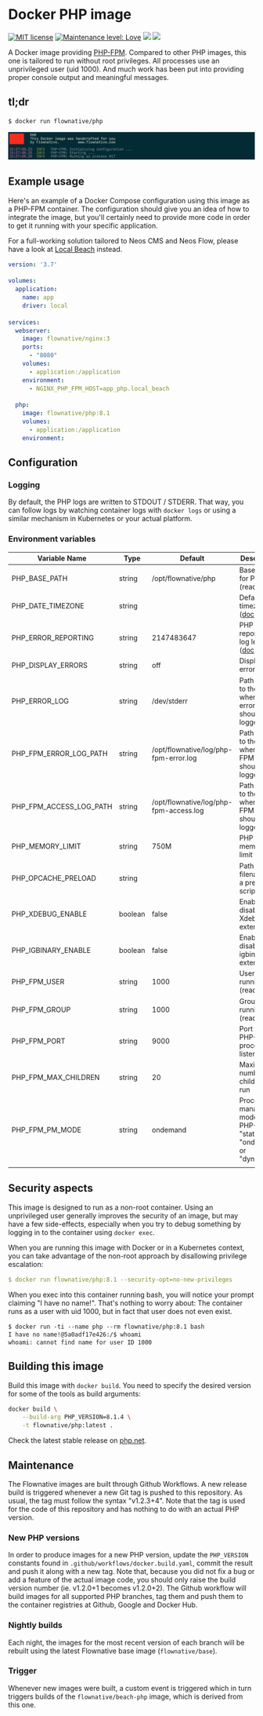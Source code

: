 # Docker PHP image

[![MIT license](http://img.shields.io/badge/license-MIT-brightgreen.svg)](http://opensource.org/licenses/MIT)
[![Maintenance level: Love](https://img.shields.io/badge/maintenance-%E2%99%A1%E2%99%A1%E2%99%A1-ff69b4.svg)](https://www.flownative.com/en/products/open-source.html)
![](https://github.com/flownative/docker-beach-php/workflows/Build%20Docker%20Image/badge.svg)
![](https://github.com/flownative/docker-beach-php/workflows/Daily%20Releases/badge.svg)

A Docker image providing [PHP-FPM](https://www.php.net/). Compared to
other PHP images, this one is tailored to run without root privileges.
All processes use an unprivileged user (uid 1000). And much work has
been put into providing proper console output and meaningful messages.

## tl;dr

```bash
$ docker run flownative/php
```

![Screenshot with example log output](docs/php-log-example.png
"Example log output")

## Example usage

Here's an example of a Docker Compose configuration using this image as
a PHP-FPM container. The configuration should give you an idea of how to
integrate the image, but you'll certainly need to provide more code in
order to get it running with your specific application.

For a full-working solution tailored to Neos CMS and Neos Flow, please
have a look at [Local Beach](https://flownative.com/localbeach) instead.

```yaml
version: '3.7'

volumes:
  application:
    name: app
    driver: local

services:
  webserver:
    image: flownative/nginx:3
    ports:
      - "8080"
    volumes:
      - application:/application
    environment:
      - NGINX_PHP_FPM_HOST=app_php.local_beach

  php:
    image: flownative/php:8.1
    volumes:
      - application:/application
    environment:

```

## Configuration

### Logging

By default, the PHP logs are written to STDOUT / STDERR. That way, you
can follow logs by watching container logs with `docker logs` or using a
similar mechanism in Kubernetes or your actual platform.

### Environment variables

| Variable Name           | Type    | Default                                | Description                                                                                                                |
| ----------------------- | ------- | -------------------------------------- | -------------------------------------------------------------------------------------------------------------------------- |
| PHP_BASE_PATH           | string  | /opt/flownative/php                    | Base path for PHP (read-only)                                                                                              |
| PHP_DATE_TIMEZONE       | string  |                                        | Default timezone ([doc](https://www.php.net/manual/en/datetime.configuration.php#ini.date.timezone))                       |
| PHP_ERROR_REPORTING     | string  | 2147483647                             | PHP error reporting log levels ([doc](https://www.php.net/manual/en/errorfunc.configuration.php#ini.error-reporting))      |
| PHP_DISPLAY_ERRORS      | string  | off                                    | Display PHP errors ([doc](https://www.php.net/manual/en/errorfunc.configuration.php#ini.display-errors))                   |
| PHP_ERROR_LOG           | string  | /dev/stderr                            | Path leading to the file where PHP errors should be logged                                                                 |
| PHP_FPM_ERROR_LOG_PATH  | string  | /opt/flownative/log/php-fpm-error.log  | Path leading to the file where PHP-FPM errors should be logged                                                             |
| PHP_FPM_ACCESS_LOG_PATH | string  | /opt/flownative/log/php-fpm-access.log | Path leading to the file where PHP-FPM access should be logged                                                             |
| PHP_MEMORY_LIMIT        | string  | 750M                                   | PHP memory limit ([doc](https://www.php.net/manual/en/ini.core.php#ini.memory-limit))                                      |
| PHP_OPCACHE_PRELOAD     | string  |                                        | Path and filename of a preload script ([doc](https://www.php.net/manual/en/opcache.configuration.php#ini.opcache.preload)) |
| PHP_XDEBUG_ENABLE       | boolean | false                                  | Enable or disable the Xdebug extension                                                                                     |
| PHP_IGBINARY_ENABLE     | boolean | false                                  | Enable or disable the igbinary extension                                                                                   |
| PHP_FPM_USER            | string  | 1000                                   | User id for running PHP (read-only)                                                                                        |
| PHP_FPM_GROUP           | string  | 1000                                   | Group id for running PHP (read-only)                                                                                       |
| PHP_FPM_PORT            | string  | 9000                                   | Port the PHP-FPM process listens to                                                                                        |
| PHP_FPM_MAX_CHILDREN    | string  | 20                                     | Maximum number of children to run                                                                                          |
| PHP_FPM_PM_MODE         | string  | ondemand                               | Process manager mode for PHP-FPM; "static", "ondemand" or "dynamic"                                                        |
|                         |         |                                        |                                                                                                                            |

## Security aspects

This image is designed to run as a non-root container. Using an
unprivileged user generally improves the security of an image, but may
have a few side-effects, especially when you try to debug something by
logging in to the container using `docker exec`.

When you are running this image with Docker or in a Kubernetes context,
you can take advantage of the non-root approach by disallowing privilege
escalation:

```yaml
$ docker run flownative/php:8.1 --security-opt=no-new-privileges
```

When you exec into this container running bash, you will notice your
prompt claiming "I have no name!". That's nothing to worry about: The
container runs as a user with uid 1000, but in fact that user does not
even exist.

```
$ docker run -ti --name php --rm flownative/php:8.1 bash
I have no name!@5a0adf17e426:/$ whoami
whoami: cannot find name for user ID 1000
```

## Building this image

Build this image with `docker build`. You need to specify the desired
version for some of the tools as build arguments:

```bash
docker build \
    --build-arg PHP_VERSION=8.1.4 \
    -t flownative/php:latest .
```

Check the latest stable release on [php.net](https://www.php.net).

## Maintenance

The Flownative images are built through Github Workflows. A new release
build is triggered whenever a new Git tag is pushed to this repository.
As usual, the tag must follow the syntax "v1.2.3+4". Note that the tag
is used for the code of this repository and has nothing to do with an
actual PHP version.

### New PHP versions

In order to produce images for a new PHP version, update the
`PHP_VERSION` constants found in `.github/workflows/docker.build.yaml`,
commit the result and push it along with a new tag. Note that, because
you did not fix a bug or add a feature of the actual image code, you
should only raise the build version number (ie. v1.2.0+1 becomes
v1.2.0+2). The Github workflow will build images for all supported PHP
branches, tag them and push them to the container registries at Github,
Google and Docker Hub.

### Nightly builds

Each night, the images for the most recent version of each branch will
be rebuilt using the latest Flownative base image (`flownative/base`).

### Trigger

Whenever new images were built, a custom event is triggered which in
turn triggers builds of the `flownative/beach-php` image, which is
derived from this one.

